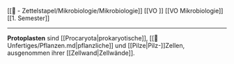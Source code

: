 [[📄 - Zettelstapel/Mikrobiologie/Mikrobiologie]] [[VO ]] [[VO Mikrobiologie]] [[1. Semester]]

---

**Protoplasten** sind [[Procaryota|prokaryotische]], [[📂Unfertiges/Pflanzen.md|pflanzliche]] und [[Pilze|Pilz-]]Zellen, ausgenommen ihrer [[Zellwand|Zellwände]].
